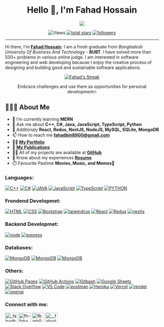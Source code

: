 <h1 align="center">Hello 👋, I'm Fahad Hossain</h1>
<p align="center">
	<a href="https://github.com/DenverCoder1/readme-typing-svg"><img src="https://readme-typing-svg.herokuapp.com?color=FF6969&duration=6000&lines=Full++Stack++Developer;Competitive++Programmer;Web++Designer++And++Developer&center=true&width=390&height=45"></a>
</p>

<p align="center">
	<img alt="Views" title="GitHub profile views" src="https://komarev.com/ghpvc/?username=fh-fahad&label=Profile%20Views&color=red&style=for-the-badge"/>
	<a href="https://github.com/fh-fahad?tab=repositories&sort=stargazers"><img alt="total stars" title="Total stars on GitHub" src="https://custom-icon-badges.herokuapp.com/badge/dynamic/json?logo=star&color=55960c&labelColor=488207&label=Stars&style=for-the-badge&query=%24.stars&url=https://api.github-star-counter.workers.dev/user/fh-fahad"/></a>
  	<a href="https://github.com/fh-fahad?tab=followers"><img alt="followers" title="Follow me on Github" src="https://custom-icon-badges.herokuapp.com/github/followers/fh-fahad?color=236ad3&labelColor=1155ba&style=for-the-badge&logo=person-add&label=Follow&logoColor=white"/></a>
</p>
<hr/>

Hi there, I'm [**Fahad Hossain**](http://www.github.com/fh-fahad). I am a fresh graduate from _Bangladesh University Of Business And Technology_ - **BUBT**. I have solved more than 500+ problems in various online judge. I am interested in software engineering and web developing because I enjoy the creative process of designing and building good and sustainable software applications.

<p align="center">
	<a href="https://github.com/fh-fahad/">
		<img src="https://streak-stats.demolab.com?user=FH-Fahad&theme=monokai" alt="Fahad's Streak"/>
	</a>
	<p align="center"> Embrace challenges and use them as opportunities for personal development🔥 </p>
</p>

**<h2 align="left">🙋🏻‍♂️ About Me </h2>**

- 🔰 I’m currently learning **MERN**
- 💬 Ask me about **C++, C#, Java, JavaScript, TypeScript, Python**
- 💬 Additonaly **React, Redux, NextJS, NodeJS, MySQL, SQLite, MongoDB**
- 📫 How to reach me **fahadbin8900@gmail.com**
- 👨‍💻 <a href="https://fh-fahad.github.io/" target="_blank">**My Portfolio**</a>
- 📓 <a href="https://scholar.google.com/citations?hl=en&user=1imuBIAAAAAJ" target="_blank">**My Publications**</a>
- 👨‍💻 All of my projects are available at [**GitHub**](https://github.com/FH-Fahad?tab=repositories)
- 📄 Know about my experiences [**Resume**](https://fh-fahad.github.io/Assets/Fahad%20Bin%20Mohammad%20Hossain_Resume.pdf)
- ⏱️ Favourite Pastime **Movies, Music, and Memes👊**

<h3 align="left">Languages:</h3>
<p align="left">
	<a href="https://www.w3schools.com/cpp/" target="_blank"><img alt="C++" src="https://img.shields.io/badge/CPP%20-%23E34F26.svg?logo=CPLUSPLUS&logoColor=white"></a>
	<a href="https://www.w3schools.com/cs/" target="_blank"><img alt="C#" src="https://img.shields.io/badge/CS%20-%23E34F26.svg?logo=CSHARP&logoColor=white"></a>
	<a href="https://www.java.com" target="_blank"><img alt="JAVA" src="https://img.shields.io/badge/JAVA%20-%23E34F26.svg?logo=java&logoColor=white"></a>
	<a href="https://developer.mozilla.org/en-US/docs/Web/JavaScript" target="_blank"><img alt="JavaScript" src="https://img.shields.io/badge/JavaScript-F7DF1E.svg?logo=javascript&logoColor=black"></a>
    <a href="https://www.typescriptlang.org/"><img alt="TypeScript" src="https://img.shields.io/badge/TypeScript-white.svg?logo=typescript"></a>
	<a href="https://www.python.org" target="_blank"><img alt="PYTHON" src="https://img.shields.io/badge/PYTHON%20-%23E34F26.svg?logo=PYTHON&logoColor=white"></a>
</p>

<h3 align="left">Frondend Developmet:</h3>
<p align="left">
	<a href="#"><img alt="HTML" src="https://img.shields.io/badge/HTML%20-%23E34F26.svg?logo=html5&logoColor=white"></a>
	<a href="#"><img alt="CSS" src="https://img.shields.io/badge/CSS%20-%231572B6.svg?logo=css3&logoColor=white"></a>
	<a href="#"><img alt="Bootstrap" src="https://img.shields.io/badge/Bootstrap-7952B3.svg?logo=bootstrap&logoColor=white"></a>
	<a href="#"><img alt="taiwindcss" src="https://img.shields.io/badge/Tailwind%20CSS-blue.svg?logo=tailwind-css"></a>
    <a href="#"><img alt="React" src="https://img.shields.io/badge/React-Js-blue.svg?logo=react"></a>
    <a href="#"><img alt="Redux" src="https://img.shields.io/badge/Redux-Js-blue.svg?logo=Redux"></a>
    <a href="#"><img alt="nextjs" src="https://img.shields.io/badge/Next.js-black.svg?logo=next.js&logoColor=white"></a>
</p>

<h3 align="left">Backend Developmet:</h3>
<p align="left">
<a href="#"><img alt="node" src="https://img.shields.io/badge/Node.js-darkgreen.svg?logo=node.js&logoColor=white"></a>
<a href="#"><img alt="express" src="https://img.shields.io/badge/Express.js-grey.svg?logo=express"></a> 
</p>

<h3 align="left">Databases:</h3>
<p align="left">
<a href="#"><img alt="MongoDB" src ="https://img.shields.io/badge/MongoDB-4ea94b.svg?logo=mongodb&logoColor=white"></a>
<a href="#"><img alt="MongoDB" src ="https://img.shields.io/badge/MySQL-blue"></a>
<a href="#"><img alt="MongoDB" src ="https://img.shields.io/badge/SQLite-blue"></a>
</p>

<h3 align="left">Others:</h3>
<p align="left"> 
	<a href="#"><img alt="GitHub Pages" src="https://img.shields.io/badge/GitHub%20Pages-327FC7.svg?logo=github&logoColor=white"></a>
    <a href="#"><img alt="GitHub Actions" src="https://img.shields.io/badge/GitHub%20Actions-2671E5.svg?logo=github%20actions&logoColor=white"></a>
	<a href="#"><img alt="Gitbash" src="https://img.shields.io/badge/Gitbash-DD1100.svg?logo=github&logoColor=white"></a>
    <a href="#"><img alt="Google Sheets" src="https://img.shields.io/badge/Google%20Sheets-34A853.svg?logo=google%20sheets&logoColor=white"></a>
	<a href="#"><img alt="Stack Overflow" src="https://img.shields.io/badge/-Stack%20Overflow-FE7A16?logo=stack-overflow&logoColor=white"></a>
	<a href="#"><img alt="VS Code" src="https://img.shields.io/badge/VS%20Code-0078d7.svg?logo=visual-studio-code&logoColor=white"></a>
	<a href="#"><img alt="postman" src="https://img.shields.io/badge/Postman-orange.svg?logo=postman&logoColor=red"></a>
	<a href="#"><img alt="Heroku" src="https://img.shields.io/badge/Heroku-430098.svg?logo=heroku&logoColor=white"></a>
	<a href="#"><img alt="Vercel" src="https://img.shields.io/badge/Vercel-000000.svg?logo=vercel&logoColor=white"></a>
	<a href="#"><img alt="render" src="https://img.shields.io/badge/Render-grey.svg?logo=render"></a>
	<a href="#"><img alt="openai" src="https://img.shields.io/badge/OpenAI-blue.svg?logo=openai"></a>
</p>

<h3 align="left">Connect with me:</h3>
<p align="left">
<a href="https://twitter.com/_fahadhossain" target="blank"><img align="center" src="https://raw.githubusercontent.com/rahuldkjain/github-profile-readme-generator/master/src/images/icons/Social/twitter.svg" alt="_fahadhossain" height="30" width="40" /></a>
<a href="https://linkedin.com/in/fh-fahad" target="blank"><img align="center" src="https://raw.githubusercontent.com/rahuldkjain/github-profile-readme-generator/master/src/images/icons/Social/linked-in-alt.svg" alt="fh-fahad" height="30" width="40" /></a>
<a href="https://facebook.com/fbmh06" target="blank"><img align="center" src="https://raw.githubusercontent.com/rahuldkjain/github-profile-readme-generator/master/src/images/icons/Social/facebook.svg" alt="fbmh06" height="30" width="40" /></a>
<a href="https://instagram.com/__fahad__hossain" target="blank"><img align="center" src="https://raw.githubusercontent.com/rahuldkjain/github-profile-readme-generator/master/src/images/icons/Social/instagram.svg" alt="__fahad__hossain" height="30" width="40" /></a>
</p>
